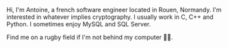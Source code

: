Hi, I'm Antoine, a french software engineer located in Rouen, Normandy.
I'm interested in whatever implies cryptography. I usually work in C, C++ and Python.
I sometimes enjoy MySQL and SQL Server.

Find me on a rugby field if I'm not behind my computer 🏉🏉.
